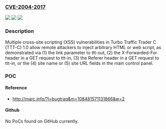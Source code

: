 ### [CVE-2004-2017](https://cve.mitre.org/cgi-bin/cvename.cgi?name=CVE-2004-2017)
![](https://img.shields.io/static/v1?label=Product&message=n%2Fa&color=blue)
![](https://img.shields.io/static/v1?label=Version&message=n%2Fa&color=blue)
![](https://img.shields.io/static/v1?label=Vulnerability&message=n%2Fa&color=brighgreen)

### Description

Multiple cross-site scripting (XSS) vulnerabilities in Turbo Traffic Trader C (TTT-C) 1.0 allow remote attackers to inject arbitrary HTML or web script, as demonstrated via (1) the link parameter to ttt-out, (2) the X-Forwarded-For header in a GET request to ttt-in, (3) the Referer header in a GET request to ttt-in, or the (4) site name or (5) site URL fields in the main control panel.

### POC

#### Reference
- http://marc.info/?l=bugtraq&m=108481571131866&w=2

#### Github
No PoCs found on GitHub currently.

